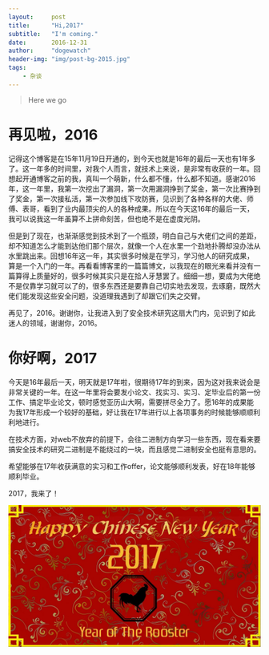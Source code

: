 ```yaml
---
layout:		post
title:		"Hi,2017"
subtitle:	"I'm coming."
date:		2016-12-31
author:		"dogewatch"
header-img:	"img/post-bg-2015.jpg"
tags:
    - 杂谈
---
```


> Here we go

# 再见啦，2016

记得这个博客是在15年11月19日开通的，到今天也就是16年的最后一天也有1年多了。这一年多的时间里，对我个人而言，就技术上来说，是非常有收获的一年。回想起开通博客之前的我，真叫一个萌新，什么都不懂，什么都不知道。感谢2016年，这一年里，我第一次挖出了漏洞，第一次用漏洞挣到了奖金，第一次比赛挣到了奖金，第一次接私活，第一次参加线下攻防赛，见识到了各种各样的大佬、师傅、表哥，看到了业内最顶尖的人的各种成果。所以在今天这16年的最后一天，我可以说我这一年虽算不上拼命刻苦，但也绝不是在虚度光阴。

但是到了现在，也渐渐感觉到技术到了一个瓶颈，明白自己与大佬们之间的差距，却不知道怎么才能到达他们那个层次，就像一个人在水里一个劲地扑腾却没办法从水里跳出来。回想16年这一年，其实很多时候是在学习，学习他人的研究成果，算是一个入门的一年。再看看博客里的一篇篇博文，以我现在的眼光来看并没有一篇算得上质量好的，很多时候其实只是在拾人牙慧罢了。细细一想，要成为大佬绝不是仅靠学习就可以了的，很多东西还是要靠自己切实地去发现，去琢磨，既然大佬们能发现这些安全问题，没道理我遇到了却跟它们失之交臂。

再见了，2016。谢谢你，让我进入到了安全技术研究这扇大门内，见识到了如此迷人的领域，谢谢你，2016。

# 你好啊，2017

今天是16年最后一天，明天就是17年啦，很期待17年的到来，因为这对我来说会是非常关键的一年。在这一年里将会要发小论文、找实习、实习、定毕业后的第一份工作、搞定毕业论文，顿时感觉亚历山大啊，需要拼尽全力了。愿16年的成果能为我17年形成一个较好的基础，好让我在17年进行以上各项事务的时候能够顺顺利利地进行。

在技术方面，对web不放弃的前提下，会往二进制方向学习一些东西，现在看来要搞安全技术的研究二进制是不能绕过的一块，而且感觉二进制安全也挺有意思的。

希望能够在17年收获满意的实习和工作offer，论文能够顺利发表，好在18年能够顺利毕业。

2017，我来了！

![img](/img/post/2017.jpg)